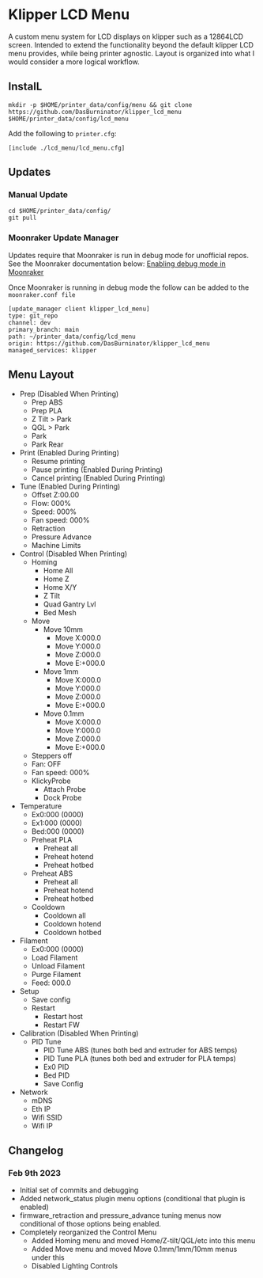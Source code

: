 # Klipper LCD Menu

A custom menu system for LCD displays on klipper such as a 12864LCD screen.
Intended to extend the functionality beyond the default klipper LCD menu provides, while being printer agnostic.
Layout is organized into what I would consider a more logical workflow.

## InstalL

```
mkdir -p $HOME/printer_data/config/menu && git clone https://github.com/DasBurninator/klipper_lcd_menu $HOME/printer_data/config/lcd_menu
```

Add the following to `printer.cfg`:

`[include ./lcd_menu/lcd_menu.cfg]`

## Updates

### Manual Update

```
cd $HOME/printer_data/config/
git pull
```

### Moonraker Update Manager

Updates require that Moonraker is run in debug mode for unofficial repos. See the Moonraker documentation below:
[Enabling debug mode in Moonraker](https://moonraker.readthedocs.io/en/latest/installation/#the-environment-file)

Once Moonraker is running in debug mode the follow can be added to the `moonraker.conf file`

```
[update_manager client klipper_lcd_menu]
type: git_repo
channel: dev
primary_branch: main
path: ~/printer_data/config/lcd_menu
origin: https://github.com/DasBurninator/klipper_lcd_menu
managed_services: klipper
```

## Menu Layout

+ Prep (Disabled When Printing)
  + Prep ABS
  + Prep PLA
  + Z Tilt > Park
  + QGL > Park
  + Park
  + Park Rear
+ Print (Enabled During Printing)
  + Resume printing
  + Pause printing (Enabled During Printing)
  + Cancel printing (Enabled During Printing)
+ Tune (Enabled During Printing)
  + Offset Z:00.00
  + Flow: 000%
  + Speed: 000%
  + Fan speed: 000%
  + Retraction
  + Pressure Advance
  + Machine Limits
+ Control (Disabled When Printing)
  + Homing
    + Home All
    + Home Z
    + Home X/Y
    + Z Tilt
    + Quad Gantry Lvl
    + Bed Mesh
  + Move
    + Move 10mm
      + Move X:000.0
      + Move Y:000.0
      + Move Z:000.0
      + Move E:+000.0
    + Move 1mm
      + Move X:000.0
      + Move Y:000.0
      + Move Z:000.0
      + Move E:+000.0
    + Move 0.1mm
      + Move X:000.0
      + Move Y:000.0
      + Move Z:000.0
      + Move E:+000.0
  + Steppers off
  + Fan: OFF
  + Fan speed: 000%
  + KlickyProbe
    + Attach Probe
    + Dock Probe
+ Temperature
  + Ex0:000 (0000)
  + Ex1:000 (0000)
  + Bed:000 (0000)
  + Preheat PLA
    + Preheat all
    + Preheat hotend
    + Preheat hotbed
  + Preheat ABS
    + Preheat all
    + Preheat hotend
    + Preheat hotbed
  + Cooldown
    + Cooldown all
    + Cooldown hotend
    + Cooldown hotbed
+ Filament
  + Ex0:000 (0000)
  + Load Filament
  + Unload Filament
  + Purge Filament
  + Feed: 000.0
+ Setup
  + Save config
  + Restart
    + Restart host
    + Restart FW
+ Calibration (Disabled When Printing)
  + PID Tune
    + PID Tune ABS (tunes both bed and extruder for ABS temps)
    + PID Tune PLA (tunes both bed and extruder for PLA temps)
    + Ex0 PID
    + Bed PID
    + Save Config
+ Network
  + mDNS
  + Eth IP
  + Wifi SSID
  + Wifi IP

## Changelog

### Feb 9th 2023

+ Initial set of commits and debugging
+ Added network_status plugin menu options (conditional that plugin is enabled)
+ firmware_retraction and pressure_advance tuning menus now conditional of those options being enabled.
+ Completely reorganized the Control Menu
  + Added Homing menu and moved Home/Z-tilt/QGL/etc into this menu
  + Added Move menu and moved Move 0.1mm/1mm/10mm menus under this
  + Disabled Lighting Controls
